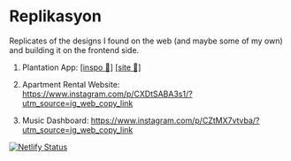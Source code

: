 # Replikasyon

Replicates of the designs I found on the web (and maybe some of my own) and building it on the frontend side.

1. Plantation App: [[inspo 🔗]](https://www.instagram.com/p/CZUGgx9A0bY/?utm_source=ig_web_copy_link) [[site 🔗]](https://replikasyon.netlify.app/)

2. Apartment Rental Website: https://www.instagram.com/p/CXDtSABA3s1/?utm_source=ig_web_copy_link

3. Music Dashboard: https://www.instagram.com/p/CZtMX7vtvba/?utm_source=ig_web_copy_link

[![Netlify Status](https://api.netlify.com/api/v1/badges/06965e5a-a5cf-4c3d-b9af-6d45a3253ad7/deploy-status)](https://app.netlify.com/sites/replikasyon/deploys)